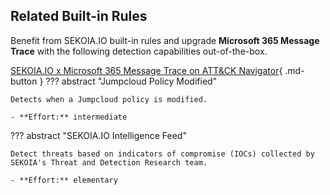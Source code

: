 ## Related Built-in Rules

Benefit from SEKOIA.IO built-in rules and upgrade **Microsoft 365 Message Trace** with the following detection capabilities out-of-the-box.

[SEKOIA.IO x Microsoft 365 Message Trace on ATT&CK Navigator](https://mitre-attack.github.io/attack-navigator/#layerURL=https%3A%2F%2Fraw.githubusercontent.com%2FSEKOIA-IO%2Fdocumentation%2Fmain%2F_shared_content%2Foperations_center%2Fdetection%2Fgenerated%2Fattack_8461aabe-6eba-4044-ad7f-a0c39a2b2279_do_not_edit_manually.json){ .md-button }
??? abstract "Jumpcloud Policy Modified"
    
    Detects when a Jumpcloud policy is modified.
    
    - **Effort:** intermediate

??? abstract "SEKOIA.IO Intelligence Feed"
    
    Detect threats based on indicators of compromise (IOCs) collected by SEKOIA's Threat and Detection Research team.
    
    - **Effort:** elementary
